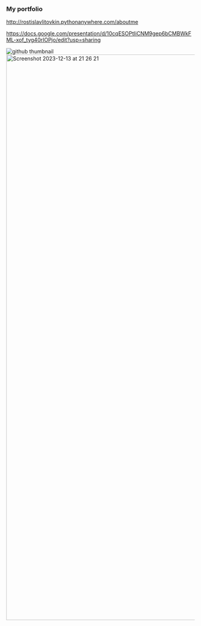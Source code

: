 ### My portfolio
http://rostislavlitovkin.pythonanywhere.com/aboutme

https://docs.google.com/presentation/d/10cqESOPtIiCNM9gep6bCMBWkFML-xof_tyg40rIOPjo/edit?usp=sharing

![github thumbnail](https://user-images.githubusercontent.com/77352013/166113688-e7c797e1-e267-41ec-854c-752ef09dc1e9.png)
<img width="1512" alt="Screenshot 2023-12-13 at 21 26 21" src="https://github.com/RostislavLitovkin/RostislavLitovkin/assets/77352013/ac3117c0-d54b-4e73-be64-a2e17a77a22c">



<!--
**RostislavLitovkin/RostislavLitovkin** is a ✨ _special_ ✨ repository because its `README.md` (this file) appears on your GitHub profile.

Here are some ideas to get you started:

- 🔭 I’m currently working on ...
- 🌱 I’m currently learning ...
- 👯 I’m looking to collaborate on ...
- 🤔 I’m looking for help with ...
- 💬 Ask me about ...
- 📫 How to reach me: ...
- 😄 Pronouns: ...
- ⚡ Fun fact: ...
-->

